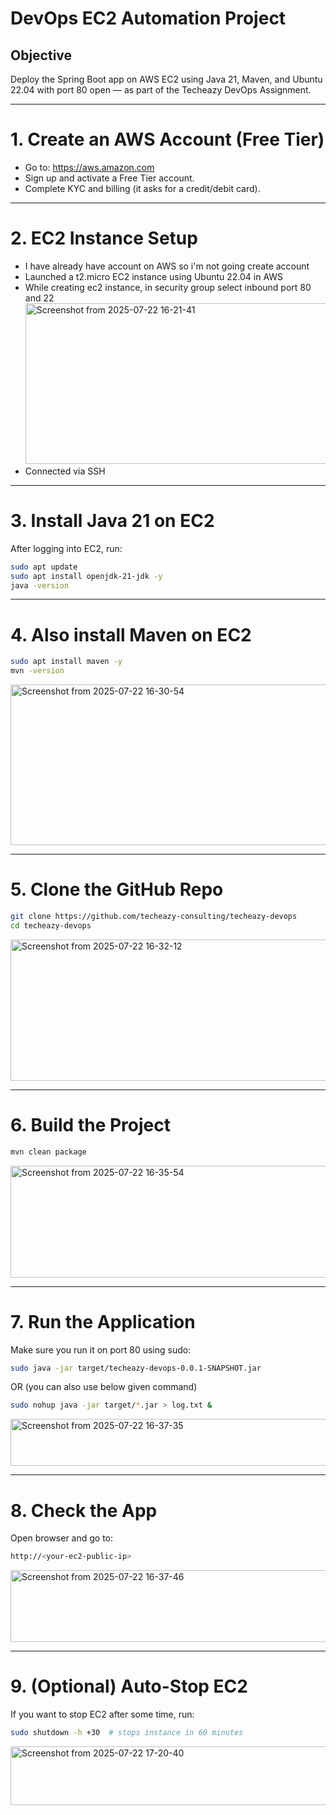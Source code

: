 # DevOps EC2 Automation Project

## Objective
Deploy the Spring Boot app on AWS EC2 using Java 21, Maven, and Ubuntu 22.04 with port 80 open — as part of the Techeazy DevOps Assignment.

---

# 1. Create an AWS Account (Free Tier)
- Go to: https://aws.amazon.com
- Sign up and activate a Free Tier account.
- Complete KYC and billing (it asks for a credit/debit card).

---

# 2. EC2 Instance Setup

- I have already have account on AWS so i'm not going create account
- Launched a t2.micro EC2 instance using Ubuntu 22.04 in AWS
- While creating ec2 instance, in security group select inbound port 80 and 22
  <img width="863" height="257" alt="Screenshot from 2025-07-22 16-21-41" src="https://github.com/user-attachments/assets/d9691838-aefa-4ebe-9398-4144bac85d29" />
- Connected via SSH

---

# 3. Install Java 21 on EC2
After logging into EC2, run:
```bash
sudo apt update
sudo apt install openjdk-21-jdk -y
java -version
```

---

# 4. Also install Maven on EC2
```bash
sudo apt install maven -y
mvn -version
```
<img width="863" height="257" alt="Screenshot from 2025-07-22 16-30-54" src="https://github.com/user-attachments/assets/8e7512f7-0502-4010-804a-76a4e0c0482f" />

---

# 5. Clone the GitHub Repo
```bash
git clone https://github.com/techeazy-consulting/techeazy-devops
cd techeazy-devops
```
<img width="880" height="226" alt="Screenshot from 2025-07-22 16-32-12" src="https://github.com/user-attachments/assets/60590756-f2ff-4032-8919-999c353dc7bd" />


---

# 6. Build the Project
```bash
mvn clean package
```
<img width="805" height="179" alt="Screenshot from 2025-07-22 16-35-54" src="https://github.com/user-attachments/assets/ed46b2af-a543-46ff-b19d-53dae0011962" />


---

# 7. Run the Application
Make sure you run it on port 80 using sudo:
```bash
sudo java -jar target/techeazy-devops-0.0.1-SNAPSHOT.jar
```
OR (you can also use below given command)
```bash
sudo nohup java -jar target/*.jar > log.txt &
```
<img width="978" height="75" alt="Screenshot from 2025-07-22 16-37-35" src="https://github.com/user-attachments/assets/b26f1834-712c-4b1d-b5e5-6ef68c94d3c5" />

---

# 8. Check the App
Open browser and go to:
```bash
http://<your-ec2-public-ip>
```
<img width="1363" height="115" alt="Screenshot from 2025-07-22 16-37-46" src="https://github.com/user-attachments/assets/96a1dcb5-3432-4516-80c9-15a355b402b3" />

---

#  9. (Optional) Auto-Stop EC2
If you want to stop EC2 after some time, run:
```bash
sudo shutdown -h +30  # stops instance in 60 minutes
```
<img width="825" height="94" alt="Screenshot from 2025-07-22 17-20-40" src="https://github.com/user-attachments/assets/24c6648f-69ff-4c0a-b654-915932461d4e" />

